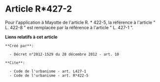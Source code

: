 # Article R*427-2

Pour l'application à Mayotte de l'article R. * 422-5, la référence à l'article " L. 422-8 " est remplacée par la référence à
l'article " L. 427-1 ".

**Liens relatifs à cet article**

	**Créé par**:

	  - Décret n°2012-1529 du 28 décembre 2012 - art. 10

	**Cite**:

	  - Code de l'urbanisme - art. L427-1
	  - Code de l'urbanisme - art. R*422-5
